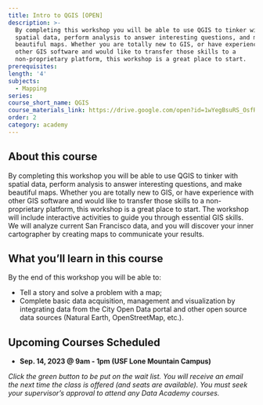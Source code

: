 ```yaml
---
title: Intro to QGIS [OPEN]
description: >-
  By completing this workshop you will be able to use QGIS to tinker with
  spatial data, perform analysis to answer interesting questions, and make
  beautiful maps. Whether you are totally new to GIS, or have experience with
  other GIS software and would like to transfer those skills to a
  non-proprietary platform, this workshop is a great place to start. 
prerequisites:
length: '4'
subjects:
  - Mapping
series:
course_short_name: QGIS
course_materials_link: https://drive.google.com/open?id=1wYegBsuRS_OsfR9g7Igo9w1bhZO5aiA_
order: 2
category: academy
---
```

## About this course

By completing this workshop you will be able to use QGIS to tinker with spatial data, perform analysis to answer interesting questions, and make beautiful maps. Whether you are totally new to GIS, or have experience with other GIS software and would like to transfer those skills to a non-proprietary platform, this workshop is a great place to start. The workshop will include interactive activities to guide you through essential GIS skills. We will analyze current San Francisco data, and you will discover your inner cartographer by creating maps to communicate your results.

## What you’ll learn in this course

By the end of this workshop you will be able to:

* Tell a story and solve a problem with a map;
* Complete basic data acquisition, management and visualization by integrating data from the City Open Data portal and other open source data sources (Natural Earth, OpenStreetMap, etc.).

## Upcoming Courses Scheduled

* **Sep. 14, 2023 @ 9am - 1pm (USF Lone Mountain Campus)**

*Click the green button to be put on the wait list. You will receive an email the next time the class is offered (and seats are available). You must seek your supervisor’s approval to attend any Data Academy courses.*